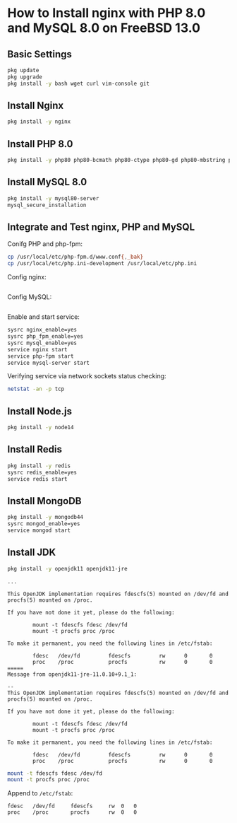 # How to Install nginx with PHP 8.0 and MySQL 8.0 on FreeBSD 13.0

## Basic Settings

```sh
pkg update
pkg upgrade
pkg install -y bash wget curl vim-console git
```

## Install Nginx

```sh
pkg install -y nginx
```
## Install PHP 8.0

```sh
pkg install -y php80 php80-bcmath php80-ctype php80-gd php80-mbstring php80-mysqli php80-opcache php80-openssl php80-pdo php80-tokenizer php80-xml php80-pecl-imagick php80-zip
```

## Install MySQL 8.0

```sh
pkg install -y mysql80-server
mysql_secure_installation
```

## Integrate and Test nginx, PHP and MySQL

Conifg PHP and php-fpm:

```sh
cp /usr/local/etc/php-fpm.d/www.conf{,_bak}
cp /usr/local/etc/php.ini-development /usr/local/etc/php.ini
```

Config nginx:

```sh
```

Config MySQL:

```sh
```


Enable and start service:

```sh
sysrc nginx_enable=yes
sysrc php_fpm_enable=yes
sysrc mysql_enable=yes
service nginx start
service php-fpm start
service mysql-server start
```

Verifying service via network sockets status checking:

```sh
netstat -an -p tcp
```

## Install Node.js

```sh
pkg install -y node14
```

## Install Redis

```sh
pkg install -y redis
sysrc redis_enable=yes
service redis start
```

## Install MongoDB

```sh
pkg install -y mongodb44
sysrc mongod_enable=yes
service mongod start
```

## Install JDK

```sh
pkg install -y openjdk11 openjdk11-jre
```

    ...
    
    This OpenJDK implementation requires fdescfs(5) mounted on /dev/fd and
    procfs(5) mounted on /proc.

    If you have not done it yet, please do the following:

            mount -t fdescfs fdesc /dev/fd
            mount -t procfs proc /proc

    To make it permanent, you need the following lines in /etc/fstab:

            fdesc   /dev/fd         fdescfs         rw      0       0
            proc    /proc           procfs          rw      0       0
    =====
    Message from openjdk11-jre-11.0.10+9.1_1:

    --
    This OpenJDK implementation requires fdescfs(5) mounted on /dev/fd and
    procfs(5) mounted on /proc.

    If you have not done it yet, please do the following:

            mount -t fdescfs fdesc /dev/fd
            mount -t procfs proc /proc

    To make it permanent, you need the following lines in /etc/fstab:

            fdesc   /dev/fd         fdescfs         rw      0       0
            proc    /proc           procfs          rw      0       0


```sh
mount -t fdescfs fdesc /dev/fd
mount -t procfs proc /proc
```

Append to `/etc/fstab`:

    fdesc	/dev/fd		fdescfs		rw	0	0
    proc	/proc		procfs		rw	0	0

